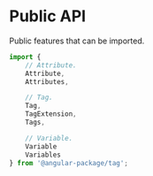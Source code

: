 # Public API

Public features that can be imported.

```typescript
import {
    // Attribute.
    Attribute,
    Attributes,

    // Tag.
    Tag,
    TagExtension,
    Tags,

    // Variable.
    Variable
    Variables
} from '@angular-package/tag';
```
